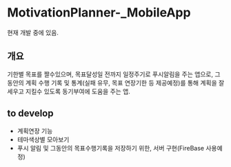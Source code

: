 # MotivationPlanner-_MobileApp     
현재 개발 중에 있음.    
## 개요     
기한별 목표를 짤수있으며, 목표달성일 전까지 일정주기로 푸시알림을 주는 앱으로, 그 동안의 계획 수행 기록 및 통계(실패 유무, 목표 연장기한 등 제공예정)를 통해 계획을 잘 세우고 지킬수 있도록 동기부여에 도움을 주는 앱.    


## to develop       
- 계획연장 기능
- 테마색상별 모아보기
- 푸시 알림 및 그동안의 목표수행기록을 저장하기 위한, 서버 구현(FireBase 사용예정)
